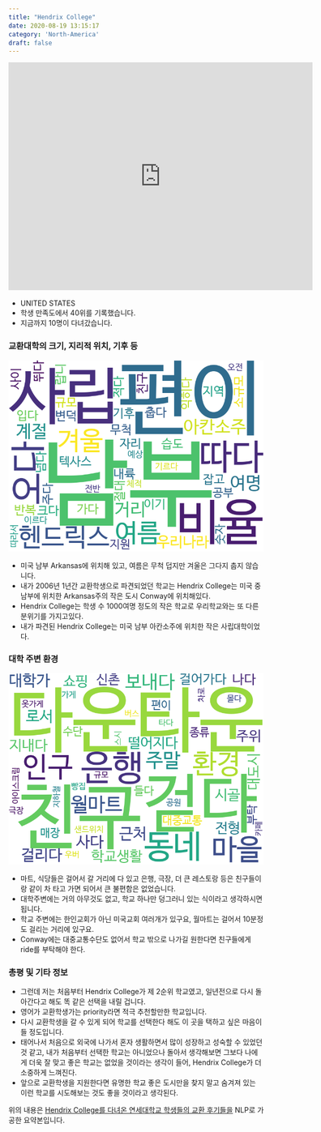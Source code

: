 ```yaml
---
title: "Hendrix College"
date: 2020-08-19 13:15:17
category: 'North-America'
draft: false
---
```


<iframe
width="600"
height="450"
frameborder="0" style="border:0"
src="https://www.google.com/maps/embed/v1/place?key=AIzaSyC9e1AME-pVmWC4hBpFdu5S4dKzyepa3HQ&q=Hendrix+College&center=35.1022834,-92.4386825&zoom=14" allowfullscreen>
</iframe>

* UNITED STATES
* 학생 만족도에서 40위를 기록했습니다.
* 지금까지 10명이 다녀갔습니다. 

### 교환대학의 크기, 지리적 위치, 기후 등

![gen_info-WordCloud](../univ_wordclouds_okt/gen_info/US000078_gen_info_okt.png)

* 미국 남부 Arkansas에 위치해 있고, 여름은 무척 덥지만 겨울은 그다지 춥지 않습니다.
* 내가 2006년 1년간 교환학생으로 파견되었던 학교는 Hendrix College는 미국 중남부에 위치한 Arkansas주의 작은 도시 Conway에 위치해있다.
* Hendrix College는 학생 수 1000여명 정도의 작은 학교로 우리학교와는 또 다른 분위기를 가지고있다.
* 내가 파견된 Hendrix College는 미국 남부 아칸소주에 위치한 작은 사립대학이었다.


### 대학 주변 환경

![env_info-WordCloud](../univ_wordclouds_okt/env_info/US000078_env_info_okt.png)

* 마트, 식당들은 걸어서 갈 거리에 다 있고 은행, 극장, 더 큰 레스토랑 등은 친구들이랑 같이 차 타고 가면 되어서 큰 불편함은 없었습니다.
* 대학주변에는 거의 아무것도 없고, 학교 하나만 덩그러니 있는 식이라고 생각하시면 됩니다.
* 학교 주변에는 한인교회가 아닌 미국교회 여러개가 있구요, 월마트는 걸어서 10분정도 걸리는 거리에 있구요.
* Conway에는 대중교통수단도 없어서 학교 밖으로 나가길 원한다면 친구들에게 ride를 부탁해야 한다.


### 총평 및 기타 정보 
* 그런데 저는 처음부터 Hendrix College가 제 2순위 학교였고, 일년전으로 다시 돌아간다고 해도 똑 같은 선택을 내릴 겁니다.
* 영어가 교환학생가는 priority라면 적극 추천할만한 학교입니다.
* 다시 교환학생을 갈 수 있게 되어 학교를 선택한다 해도 이 곳을 택하고 싶은 마음이 들 정도입니다.
* 태어나서 처음으로 외국에 나가서 혼자 생활하면서 많이 성장하고 성숙할 수 있었던 것 같고, 내가 처음부터 선택한 학교는 아니었으나 돌아서 생각해보면 그보다 나에게 더욱 잘 맞고 좋은 학교는 없었을 것이라는 생각이 들어, Hendrix College가 더 소중하게 느껴진다.
* 앞으로 교환학생을 지원한다면 유명한 학교 좋은 도시만을 찾지 말고 숨겨져 있는 이런 학교를 시도해보는 것도 좋을 것이라고 생각된다.


위의 내용은 [Hendrix College를 다녀온 연세대학교 학생들의 교환 후기들을](http://oia.yonsei.ac.kr/partner/expReport.asp?ucode=US000078&bgbn=A) NLP로 가공한 요약본입니다. 

